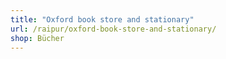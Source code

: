 ```yaml
---
title: "Oxford book store and stationary"
url: /raipur/oxford-book-store-and-stationary/
shop: Bücher
---
```

